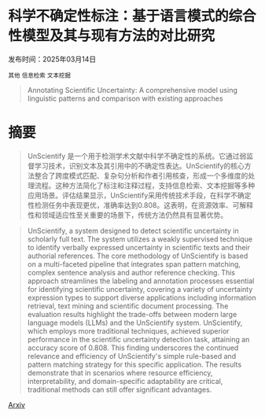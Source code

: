 # 科学不确定性标注：基于语言模式的综合性模型及其与现有方法的对比研究

发布时间：2025年03月14日

`其他` `信息检索` `文本挖掘`

> Annotating Scientific Uncertainty: A comprehensive model using linguistic patterns and comparison with existing approaches

# 摘要

> UnScientify 是一个用于检测学术文献中科学不确定性的系统。它通过弱监督学习技术，识别文本及其引用中的不确定性表达。UnScientify的核心方法整合了跨度模式匹配、复杂句分析和作者引用核查，形成一个多维度的处理流程。这种方法简化了标注和注释过程，支持信息检索、文本挖掘等多种应用场景。评估结果显示，UnScientify采用传统技术手段，在科学不确定性检测任务中表现更优，准确率达到0.808。这表明，在资源效率、可解释性和领域适应性至关重要的场景下，传统方法仍然具有显著优势。

> UnScientify, a system designed to detect scientific uncertainty in scholarly full text. The system utilizes a weakly supervised technique to identify verbally expressed uncertainty in scientific texts and their authorial references. The core methodology of UnScientify is based on a multi-faceted pipeline that integrates span pattern matching, complex sentence analysis and author reference checking. This approach streamlines the labeling and annotation processes essential for identifying scientific uncertainty, covering a variety of uncertainty expression types to support diverse applications including information retrieval, text mining and scientific document processing. The evaluation results highlight the trade-offs between modern large language models (LLMs) and the UnScientify system. UnScientify, which employs more traditional techniques, achieved superior performance in the scientific uncertainty detection task, attaining an accuracy score of 0.808. This finding underscores the continued relevance and efficiency of UnScientify's simple rule-based and pattern matching strategy for this specific application. The results demonstrate that in scenarios where resource efficiency, interpretability, and domain-specific adaptability are critical, traditional methods can still offer significant advantages.

[Arxiv](https://arxiv.org/abs/2503.11376)